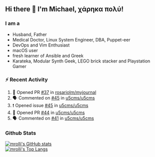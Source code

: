 ## Hi there 👋 I'm Michael, χάρηκα πολύ!

<!--
**mrolli/mrolli** is a ✨ _special_ ✨ repository because its `README.md` (this file) appears on your GitHub profile.

Here are some ideas to get you started:

- 🔭 I’m currently working on ...
- 🌱 I’m currently learning ...
- 👯 I’m looking to collaborate on ...
- 🤔 I’m looking for help with ...
- 💬 Ask me about ...
- 📫 How to reach me: ...
- 😄 Pronouns: ...
- ⚡ Fun fact: ...
-->

### I am a
- Husband, Father
- Medical Doctor, Linux System Engineer, DBA, Puppet-eer
- DevOps and Vim Enthusiast
- macOS user
- fresh learner of Ansible and Greek
- Karateka, Modular Synth Geek, LEGO brick stacker and Playstation Gamer 

### :zap: Recent Activity

<!--START_SECTION:activity-->
1. 💪 Opened PR [#37](https://github.com/rosariolm/myjournal/pull/37) in [rosariolm/myjournal](https://github.com/rosariolm/myjournal)
2. 🗣 Commented on [#45](https://github.com/u5cms/u5cms/issues/45) in [u5cms/u5cms](https://github.com/u5cms/u5cms)
3. ❗️ Opened issue [#45](https://github.com/u5cms/u5cms/issues/45) in [u5cms/u5cms](https://github.com/u5cms/u5cms)
4. 💪 Opened PR [#44](https://github.com/u5cms/u5cms/pull/44) in [u5cms/u5cms](https://github.com/u5cms/u5cms)
5. 🗣 Commented on [#41](https://github.com/u5cms/u5cms/issues/41) in [u5cms/u5cms](https://github.com/u5cms/u5cms)
<!--END_SECTION:activity-->

### Github Stats
[![mrolli's GitHub stats](https://github-readme-stats.vercel.app/api?username=mrolli&count_private=true&show_icons=true&theme=onedark)](https://github.com/anuraghazra/github-readme-stats)  
[![mrolli's Top Langs](https://github-readme-stats.vercel.app/api/top-langs/?username=mrolli&count_private=true&theme=onedark&hide=c%2B%2B,c,html,cmake,makefile&layout=compact)](https://github.com/anuraghazra/github-readme-stats)
